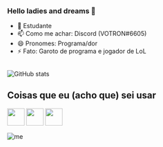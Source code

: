 ### Hello ladies and dreams 👋


- 🎒 Estudante
- 📫 Como me achar: Discord (VOTRON#6605)
- 😄 Pronomes: Programa/dor
- ⚡ Fato: Garoto de programa e jogador de LoL
##
![GitHub stats](https://github-readme-stats.vercel.app/api?username=votron157&show_icons=true&theme=radical)
##

## Coisas que eu (acho que) sei usar

<img src="https://cdn.jsdelivr.net/gh/devicons/devicon/icons/typescript/typescript-original.svg" width="40px" height="40px"/> <img src="https://cdn.jsdelivr.net/gh/devicons/devicon/icons/javascript/javascript-original.svg" width="40px" height="40px" />       <img src="https://cdn.jsdelivr.net/gh/devicons/devicon/icons/nodejs/nodejs-plain-wordmark.svg"  width="40px" height="40px"/>
          


![me](https://i.imgur.com/iH8Kynm.gif)


